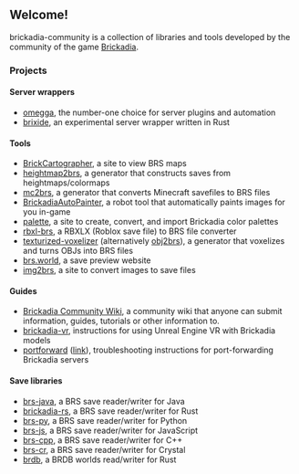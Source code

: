## Welcome!

brickadia-community is a collection of libraries and tools developed by the community of the game [Brickadia](https://brickadia.com/).

### Projects

#### Server wrappers

* [omegga](https://github.com/brickadia-community/omegga), the number-one choice for server plugins and automation
* [brixide](https://github.com/brickadia-community/brixide), an experimental server wrapper written in Rust

#### Tools

* [BrickCartographer](https://github.com/brickadia-community/BrickCartographer), a site to view BRS maps
* [heightmap2brs](https://github.com/brickadia-community/heightmap2brs), a generator that constructs saves from heightmaps/colormaps
* [mc2brs](https://github.com/brickadia-community/mc2brs), a generator that converts Minecraft savefiles to BRS files
* [BrickadiaAutoPainter](https://github.com/brickadia-community/BrickadiaAutoPainter), a robot tool that automatically paints images for you in-game
* [palette](https://github.com/brickadia-community/palette), a site to create, convert, and import Brickadia color palettes
* [rbxl-brs](https://github.com/brickadia-community/rbxl-brs), a RBXLX (Roblox save file) to BRS file converter
* [texturized-voxelizer](https://github.com/brickadia-community/texturized-voxelizer) (alternatively [obj2brs](https://github.com/Kmschr/obj2brs)), a generator that voxelizes and turns OBJs into BRS files
* [brs.world](https://github.com/brickadia-community/brs.world), a save preview website
* [img2brs](https://github.com/brickadia-community/img2brs), a site to convert images to save files

#### Guides

* [Brickadia Community Wiki](https://brickadia-community.github.io/communitywiki/), a community wiki that anyone can submit information, guides, tutorials or other information to. 
* [brickadia-vr](https://github.com/brickadia-community/brickadia-vr), instructions for using Unreal Engine VR with Brickadia models
* [portforward](https://github.com/brickadia-community/portforward) ([link](https://portforward.brickadia.dev/)), troubleshooting instructions for port-forwarding Brickadia servers

#### Save libraries

* [brs-java](https://github.com/brickadia-community/brs-java), a BRS save reader/writer for Java
* [brickadia-rs](https://github.com/brickadia-community/brickadia-rs), a BRS save reader/writer for Rust
* [brs-py](https://github.com/brickadia-community/brs-py), a BRS save reader/writer for Python
* [brs-js](https://github.com/brickadia-community/brs-js), a BRS save reader/writer for JavaScript
* [brs-cpp](https://github.com/brickadia-community/brs-cpp), a BRS save reader/writer for C++
* [brs-cr](https://github.com/brickadia-community/brs-cr), a BRS save reader/writer for Crystal
* [brdb](https://github.com/brickadia-community/brdb), a BRDB worlds read/writer for Rust
